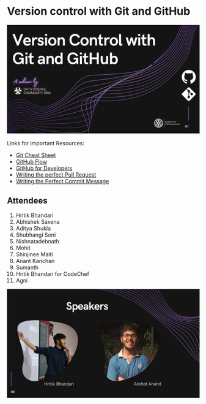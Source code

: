 # Version control with Git and GitHub
 

 <img src="Main.png">
 

 Links for important Resources:

- <a href="https://training.github.com/downloads/github-git-cheat-sheet/">Git Cheat Sheet </a>
 - <a href="https://guides.github.com/introduction/flow/"> GitHub Flow </a>
 - <a href="https://githubtraining.github.io/training-manual/#/01_getting_ready_for_class"> GitHub for Developers </a>
 - <a href="https://github.blog/2015-01-21-how-to-write-the-perfect-pull-request/">Writing the perfect Pull Request </a>
 - <a href="https://dev.to/chrissiemhrk/git-commit-message-5e21"> Writing the Perfect Commit Message </a>


## Attendees
1. Hritik Bhandari
2. Abhishek Saxena
3. Aditya Shukla
4. Shubhangi Soni
5. Nishnatadebnath
6. Mohit 
7. Shinjinee Maiti
8. Anant Kanchan
9. Sumanth
10. Hritik Bhandari for CodeChef
11. Agni





<img src="Speakers.png">
